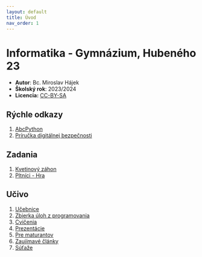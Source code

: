 ```yaml
---
layout: default
title: Úvod
nav_order: 1
---
```



# Informatika - Gymnázium, Hubeného 23

- **Autor**: Bc. Miroslav Hájek
- **Školský rok**: 2023/2024
- **Licencia:** [CC-BY-SA](https://creativecommons.org/licenses/by-sa/4.0/)


## Rýchle odkazy
1. [AbcPython](https://abcpython.input.sk/)
2. [Príručka digitálnej bezpečnosti](https://bezpecnenanete.eset.com/sk/materialy-pre-ucitelov-na-stiahnutie/)


## Zadania
1. [Kvetinový záhon](/coding/projects/flowers.html)
2. [Pltníci - Hra](/coding/projects/raft.html)



## Učivo

1. [Učebnice](/menu/textbooks.html)
2. [Zbierka úloh z programovania](/zbierka-uloh.html)
3. [Cvičenia](/menu/exercises.html)
4. [Prezentácie](/menu/slides.html)
5. [Pre maturantov](/menu/matura.html)
6. [Zaujímavé články](/menu/articles.html)
7. [Súťaže](menu/contest.html)
